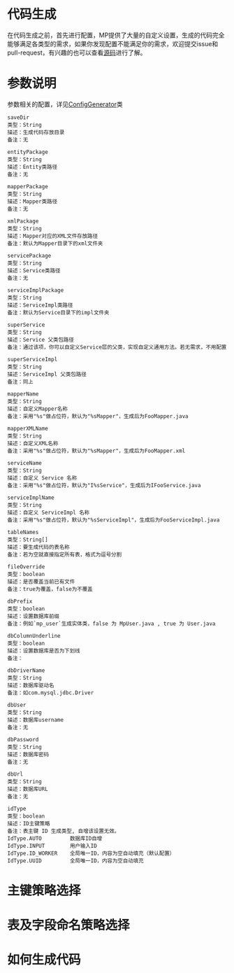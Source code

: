 # 代码生成

在代码生成之前，首先进行配置，MP提供了大量的自定义设置，生成的代码完全能够满足各类型的需求，如果你发现配置不能满足你的需求，欢迎提交issue和pull-request，有兴趣的也可以查看[源码](https://github.com/baomidou/mybatis-plus/tree/master/mybatis-plus/src/main/java/com/baomidou/mybatisplus/generator)进行了解。

# 参数说明

参数相关的配置，详见[ConfigGenerator](https://github.com/baomidou/mybatis-plus/blob/master/mybatis-plus/src/main/java/com/baomidou/mybatisplus/generator/ConfigGenerator.java)类

```
saveDir
类型：String
描述：生成代码存放目录
备注：无

entityPackage
类型：String
描述：Entity类路径
备注：无

mapperPackage
类型：String
描述：Mapper类路径
备注：无

xmlPackage
类型：String
描述：Mapper对应的XML文件存放路径
备注：默认为Mapper目录下的xml文件夹

servicePackage
类型：String
描述：Service类路径
备注：无

serviceImplPackage
类型：String
描述：ServiceImpl类路径
备注：默认为Service目录下的impl文件夹

superService
类型：String
描述：Service 父类包路径
备注：通过该项，你可以自定义Service层的父类，实现自定义通用方法。若无需求，不用配置

superServiceImpl
类型：String
描述：ServiceImpl 父类包路径
备注：同上

mapperName
类型：String
描述：自定义Mapper名称
备注：采用"%s"做占位符，默认为"%sMapper"，生成后为FooMapper.java

mapperXMLName
类型：String
描述：自定义XML名称
备注：采用"%s"做占位符，默认为"%sMapper"，生成后为FooMapper.xml

serviceName
类型：String
描述：自定义 Service 名称
备注：采用"%s"做占位符，默认为"I%sService"，生成后为IFooService.java

serviceImplName
类型：String
描述：自定义 ServiceImpl 名称
备注：采用"%s"做占位符，默认为"%sServiceImpl"，生成后为FooServiceImpl.java

tableNames
类型：String[]
描述：要生成代码的表名称
备注：若为空就直接指定所有表，格式为逗号分割

fileOverride
类型：boolean
描述：是否覆盖当前已有文件
备注：true为覆盖，false为不覆盖

dbPrefix
类型：boolean
描述：设置数据库前缀
备注：例如`mp_user`生成实体类，false 为 MpUser.java , true 为 User.java

dbColumnUnderline
类型：boolean
描述：设置数据库是否为下划线
备注：

dbDriverName
类型：String
描述：数据库驱动名
备注：如com.mysql.jdbc.Driver

dbUser
类型：String
描述：数据库username
备注：无

dbPassword
类型：String
描述：数据库密码
备注：无

dbUrl
类型：String
描述：数据库URL
备注：无

idType
类型：boolean
描述：ID主键策略
备注：表主键 ID 生成类型, 自增该设置无效。
IdType.AUTO         数据库ID自增
IdType.INPUT        用户输入ID
IdType.ID_WORKER    全局唯一ID，内容为空自动填充（默认配置）
IdType.UUID         全局唯一ID，内容为空自动填充
```

# 主键策略选择

# 表及字段命名策略选择

# 如何生成代码
